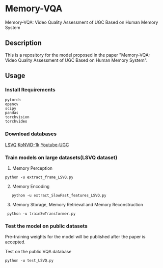 # Memory-VQA
Memory-VQA: Video Quality Assessment of UGC Based on Human Memory System
## Description
This is a repository for the model proposed in the paper "Memory-VQA: Video Quality Assessment of UGC Based on Human Memory System". 
## Usage

### Install Requirements
```
pytorch
opencv
scipy
pandas
torchvision
torchvideo
```

### Download databases
[LSVQ](https://github.com/baidut/PatchVQ)
[KoNViD-1k](http://database.mmsp-kn.de/konvid-1k-database.html)
[Youtube-UGC](https://media.withyoutube.com/)

### Train models on large datasets(LSVQ dataset)
1. Memory Perception
```shell
python -u extract_frame_LSVQ.py
```
2. Memory Encoding
```shell
   python -u extract_SlowFast_features_LSVQ.py 
```
3. Memory Storage, Memory Retrieval and Memory Reconstruction
```shell
 python -u trainSwTransformer.py
```
### Test the model on public datasets
Pre-training weights for the model will be published after the paper is accepted.

Test on the public VQA database
```shell
python -u test_LSVQ.py
```
